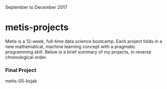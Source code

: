 September to December 2017

# metis-projects
Metis is a 12-week, full-time data science bootcamp. Each project folds in a new mathematical, machine learning concept with a pragmatic programming skill. Below is a brief summary of my projects, in reverse chronological order.

### Final Project
metis-05-kojak
